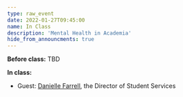 ```yaml
---
type: raw_event
date: 2022-01-27T09:45:00
name: In Class
description: 'Mental Health in Academia'
hide_from_announcments: true
---
```


**Before class:** TBD

**In class:**
* Guest: [Danielle Farrell](https://gsas.harvard.edu/person/danielle-farrell), the Director of Student Services

